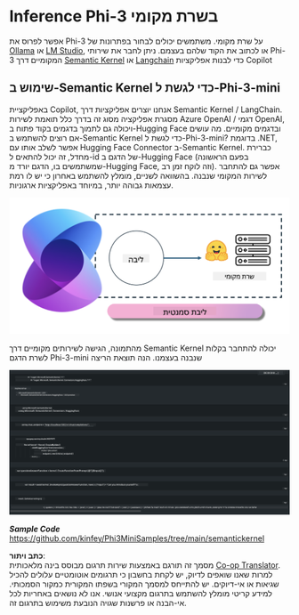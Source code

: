 <!--
CO_OP_TRANSLATOR_METADATA:
{
  "original_hash": "bcf5dd7031db0031abdb9dd0c05ba118",
  "translation_date": "2025-05-09T12:06:23+00:00",
  "source_file": "md/01.Introduction/03/Local_Server_Inference.md",
  "language_code": "he"
}
-->
# **Inference Phi-3 בשרת מקומי**

אפשר לפרוס את Phi-3 על שרת מקומי. משתמשים יכולים לבחור בפתרונות של [Ollama](https://ollama.com) או [LM Studio](https://llamaedge.com), או לכתוב את הקוד שלהם בעצמם. ניתן לחבר את שירותי Phi-3 המקומיים דרך [Semantic Kernel](https://github.com/microsoft/semantic-kernel?WT.mc_id=aiml-138114-kinfeylo) או [Langchain](https://www.langchain.com/) כדי לבנות אפליקציות Copilot


## **שימוש ב-Semantic Kernel כדי לגשת ל-Phi-3-mini**

באפליקציית Copilot, אנחנו יוצרים אפליקציות דרך Semantic Kernel / LangChain. מסגרת אפליקציה מסוג זה בדרך כלל תואמת לשירות Azure OpenAI / דגמי OpenAI, ויכולה גם לתמוך בדגמים בקוד פתוח ב-Hugging Face ובדגמים מקומיים. מה עושים אם רוצים להשתמש ב-Semantic Kernel כדי לגשת ל-Phi-3-mini? בדוגמת .NET, אפשר לשלב אותו עם Hugging Face Connector ב-Semantic Kernel. כברירת מחדל, זה יכול להתאים ל-id של הדגם ב-Hugging Face (בפעם הראשונה שמשתמשים בו, הדגם יורד מ-Hugging Face, וזה לוקח זמן רב). אפשר גם להתחבר לשירות המקומי שנבנה. בהשוואה לשניים, מומלץ להשתמש באחרון כי יש לו רמת עצמאות גבוהה יותר, במיוחד באפליקציות ארגוניות.

![sk](../../../../../translated_images/sk.c244b32f4811c6f0938b9e95b0b2f4b28105bff6495bdc3b24cd42b3e3e89bb9.he.png)


מהתמונה, הגישה לשירותים מקומיים דרך Semantic Kernel יכולה להתחבר בקלות לשרת הדגם Phi-3-mini שנבנה בעצמנו. הנה תוצאת הריצה


![skrun](../../../../../translated_images/skrun.fb7a635a22ae8b7919d6e15c0eb27262526ed69728c5a1d2773a97d4562657c7.he.png)

***Sample Code*** https://github.com/kinfey/Phi3MiniSamples/tree/main/semantickernel

**כתב ויתור**:  
מסמך זה תורגם באמצעות שירות תרגום מבוסס בינה מלאכותית [Co-op Translator](https://github.com/Azure/co-op-translator). למרות שאנו שואפים לדיוק, יש לקחת בחשבון כי תרגומים אוטומטיים עלולים להכיל שגיאות או אי-דיוקים. יש להתייחס למסמך המקורי בשפתו המקורית כמקור הסמכותי. למידע קריטי מומלץ להשתמש בתרגום מקצועי אנושי. אנו לא נושאים באחריות לכל אי-הבנה או פרשנות שגויה הנובעת משימוש בתרגום זה.